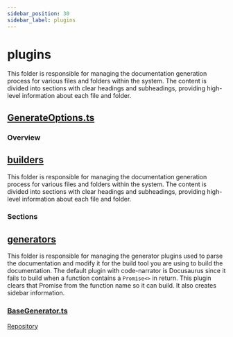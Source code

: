 ```yaml
---
sidebar_position: 30
sidebar_label: plugins
---
```


# plugins

This folder is responsible for managing the documentation generation process for various files and folders within the system. The content is divided into sections with clear headings and subheadings, providing high-level information about each file and folder.

## [GenerateOptions.ts](GenerateOptions.ts)

### Overview

## [builders](builders)

This folder is responsible for managing the documentation generation process for various files and folders within the system. The content is divided into sections with clear headings and subheadings, providing high-level information about each file and folder.

### Sections

## [generators](generators)

This folder is responsible for managing the generator plugins used to parse the documentation and modify it for the build tool you are using to build the documentation. The default plugin with code-narrator is Docusaurus since it fails to build when a function contains a `Promise<>` in return. This plugin clears that Promise from the function name so it can build. It also creates sidebar information.

### [BaseGenerator.ts](BaseGenerator.ts)

[Repository](https://github.com/ingig/code-narrator/src/documentation/plugins)